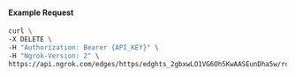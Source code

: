 <!-- Code generated for API Clients. DO NOT EDIT. -->

#### Example Request

```bash
curl \
-X DELETE \
-H "Authorization: Bearer {API_KEY}" \
-H "Ngrok-Version: 2" \
https://api.ngrok.com/edges/https/edghts_2gbxwLO1VG6Oh5KwAASEunDha5w/routes/edghtsrt_2gbxwNIFEfyDqf3WI8fVUWvKTiH/oidc
```
